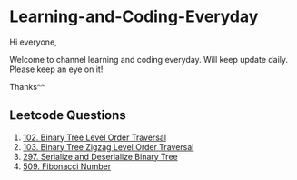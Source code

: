 # Learning-and-Coding-Everyday
Hi everyone,

Welcome to channel learning and coding everyday. Will keep update daily. Please keep an eye on it! 

Thanks^^

## Leetcode Questions
1. [102. Binary Tree Level Order Traversal](https://leetcode.com/problems/binary-tree-level-order-traversal/description/)
2. [103. Binary Tree Zigzag Level Order Traversal](https://leetcode.com/problems/binary-tree-zigzag-level-order-traversal/description/)
3. [297. Serialize and Deserialize Binary Tree](https://leetcode.com/problems/serialize-and-deserialize-binary-tree/description/)
4. [509. Fibonacci Number](https://leetcode.com/problems/fibonacci-number/)
